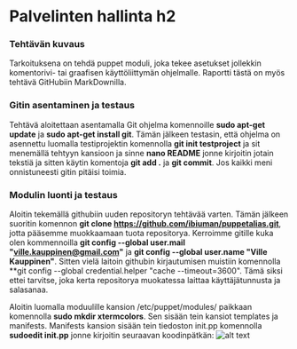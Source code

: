 # Palvelinten hallinta h2 #

### Tehtävän kuvaus ###
Tarkoituksena on tehdä puppet moduli, joka tekee asetukset jollekkin komentorivi- tai graafisen käyttöliittymän ohjelmalle.
Raportti tästä on myös tehtävä GitHubiin MarkDownilla. 

### Gitin asentaminen ja testaus ###
Tehtävä aloitettaan asentamalla Git ohjelma komennoille **sudo apt-get update** ja **sudo apt-get install git**. Tämän jälkeen testasin, että
ohjelma on asennettu luomalla testiprojektin komennolla **git init testproject** ja sit menemällä tehtyyn kansioon ja sinne **nano README** jonne
kirjoitin jotain tekstiä ja sitten käytin komentoja **git add .** ja **git commit**. Jos kaikki meni onnistuneesti gitin pitäisi toimia.

### Modulin luonti ja testaus ###
Aloitin tekemällä githubiin uuden repositoryn tehtävää varten. Tämän jälkeen suoritin komennon **git clone https://github.com/ibiuman/puppetalias.git**, jotta
pääsemme muokkaamaan tuota repositorya. Kerroimme gitille kuka olen kommennoilla **git config --global user.mail "ville.kauppinen@gmail.com"** ja **git config --global
user.name "Ville Kauppinen"**. Sitten vielä laitoin githubin kirjautumisen muistiin komennolla **git config --global credential.helper "cache --timeout=3600". Tämä siksi
ettei tarvitse, joka kerta repositorya muokatessa laittaa käyttäjätunnusta ja salasanaa.

Aloitin luomalla moduulille kansion /etc/puppet/modules/ paikkaan komennolla **sudo mkdir xtermcolors**. Sen sisään tein kansiot templates ja manifests. Manifests kansion sisään
tein tiedoston init.pp komennolla **sudoedit init.pp** jonne kirjoitin seuraavan koodinpätkän: ![alt text](/home/ville/Pictures/modulecode.png)
